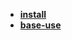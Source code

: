 * [**install**](/Note%20System/tool/anki/install/README)  
* [**base-use**](/Note%20System/tool/anki/base-use/README)  

